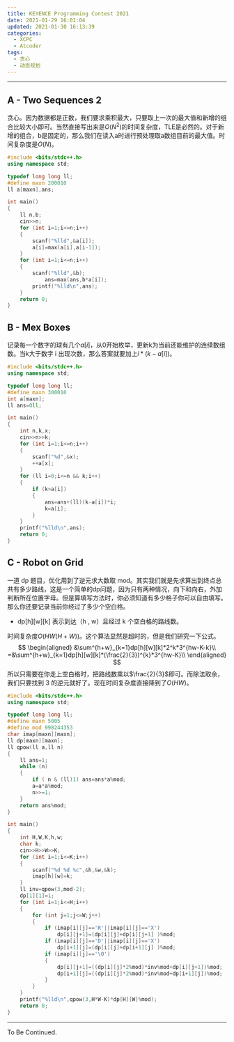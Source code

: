 ```yaml
---
title: KEYENCE Programming Contest 2021
date: 2021-01-29 16:01:04
updated: 2021-01-30 16:13:39
categories:
  - XCPC
  - Atcoder
tags:
  - 贪心
  - 动态规划
---
```


<!-- more -->

---

## A - Two Sequences 2

贪心。因为数据都是正数，我们要求乘积最大，只要取上一次的最大值和新增的组合比较大小即可。当然直接写出来是$O( N^2 )$的时间复杂度，TLE是必然的。对于新增的组合，b是固定的，那么我们在读入a时进行预处理取a数组目前的最大值。时间复杂度是$O(N)$。

```cpp
#include <bits/stdc++.h>
using namespace std;

typedef long long ll;
#define maxn 200010
ll a[maxn],ans;

int main()
{
	ll n,b;
	cin>>n;
	for (int i=1;i<=n;i++)		
	{
		scanf("%lld",&a[i]);
		a[i]=max(a[i],a[i-1]);
	}
	for (int i=1;i<=n;i++)
	{
		scanf("%lld",&b);
			ans=max(ans,b*a[i]);
		printf("%lld\n",ans);
	}
	return 0;
} 
```

## B - Mex Boxes

记录每一个数字的球有几个$a[i]$，从0开始枚举，更新k为当前还能维护的连续数组数。当k大于数字 i 出现次数，那么答案就要加上$i*(k-a[i])$。

```cpp
#include <bits/stdc++.h>
using namespace std;

typedef long long ll;
#define maxn 300010
int a[maxn];
ll ans=0ll;

int main()
{
	int n,k,x;
	cin>>n>>k;
	for (int i=1;i<=n;i++)		
	{
		scanf("%d",&x);
		++a[x];
	}
	for (ll i=0;i<=n && k;i++)
	{
		if (k>a[i]) 
		{
			ans=ans+(ll)(k-a[i])*i;
			k=a[i];
		}
	}
	printf("%lld\n",ans);
	return 0;
} 
```

## C - Robot on Grid

一道 dp 题目，优化用到了逆元求大数取 mod。其实我们就是先求算出到终点总共有多少路线，这是一个简单的dp问题，因为只有两种情况，向下和向右，外加判断所在位置字母。但是算填写方法时，你必须知道有多少格子你可以自由填写。那么你还要记录当前你经过了多少个空白格。

- dp\[h]\[w]\[k] 表示到达（h , w）且经过 k 个空白格的路线数。

时间复杂度$O(HW(H+W))$。这个算法显然是超时的，但是我们研究一下公式。
$$
\begin{aligned}
&\sum^{h+w}_{k=1}dp[h][w][k]*2^k*3^{hw-K-k}\\
=&\sum^{h+w}_{k=1}dp[h][w][k]*(\frac{2}{3})^{k}*3^{hw-K}\\
\end{aligned}
$$
所以只需要在你走上空白格时，把路线数乘以$\frac{2}{3}$即可。而除法取余，我们只要找到 3 的逆元就好了。现在时间复杂度直接降到了$O(HW)$。

```cpp
#include <bits/stdc++.h>
using namespace std;

typedef long long ll;
#define maxn 5005
#define mod 998244353
char imap[maxn][maxn];
ll dp[maxn][maxn];
ll qpow(ll a,ll n)
{
	ll ans=1;
	while (n)
	{
		if ( n & (ll)1) ans=ans*a%mod;
		a=a*a%mod;
		n>>=1;
	}
	return ans%mod;
}

int main()
{
	int H,W,K,h,w;
	char k;
	cin>>H>>W>>K;
	for (int i=1;i<=K;i++)		
	{
		scanf("%d %d %c",&h,&w,&k);
		imap[h][w]=k;
	}
	ll inv=qpow(3,mod-2);
	dp[1][1]=1;
	for (int i=1;i<=H;i++)
	{
		for (int j=1;j<=W;j++)
		{
			if (imap[i][j]=='R'||imap[i][j]=='X') 
                dp[i][j+1]=(dp[i][j]+dp[i][j+1] )%mod;
			if (imap[i][j]=='D'||imap[i][j]=='X') 
                dp[i+1][j]=(dp[i][j]+dp[i+1][j] )%mod;
			if (imap[i][j]=='\0') 
			{
				dp[i][j+1]=((dp[i][j]*2%mod)*inv%mod+dp[i][j+1])%mod;
				dp[i+1][j]=((dp[i][j]*2%mod)*inv%mod+dp[i+1][j])%mod;
			}
		}
	}
	printf("%lld\n",qpow(3,H*W-K)*dp[H][W]%mod);
	return 0;
} 
```

---

To Be Continued.

<!-- Q.E.D. -->